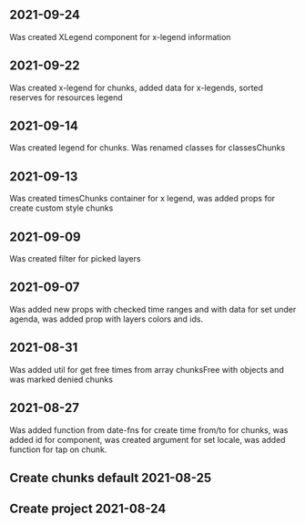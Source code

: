 ## 2021-09-24
 Was created XLegend component for x-legend information

## 2021-09-22 
Was created x-legend for chunks, added data for x-legends, sorted reserves for resources legend

## 2021-09-14
Was created legend for chunks. Was renamed classes for classesChunks

## 2021-09-13 
Was created timesChunks container for x legend,
was added props for create custom style chunks

## 2021-09-09
Was created filter for picked layers

## 2021-09-07
Was added new props with checked time ranges and with data for set under agenda, was added prop with layers colors and ids.

## 2021-08-31
Was added util for get free times from array chunksFree with objects and was marked denied chunks

## 2021-08-27
Was added function from date-fns for create time from/to for chunks,
was added id for component, was created argument for set locale, was added function for tap on chunk.

## Create chunks default 2021-08-25

## Create project 2021-08-24
